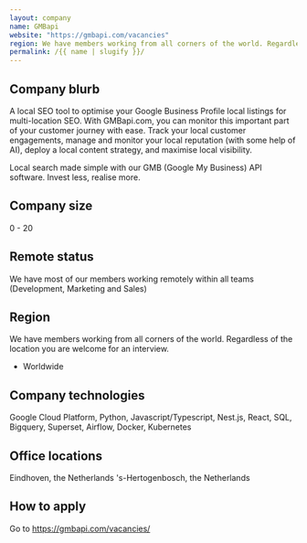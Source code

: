 ```yaml
---
layout: company
name: GMBapi
website: "https://gmbapi.com/vacancies"
region: We have members working from all corners of the world. Regardless of the location you are  welcome for an interview.
permalink: /{{ name | slugify }}/
---
```


## Company blurb

A local SEO tool to optimise your Google Business Profile local listings for multi-location SEO. With GMBapi.com, you can monitor this important part of your customer journey with ease. Track your local customer engagements, manage and monitor your local reputation (with some help of AI), deploy a local content strategy, and maximise local visibility. 

Local search made simple with our GMB (Google My Business) API software. Invest less, realise more.

## Company size

0 - 20

## Remote status

We have most of our members working remotely within all teams (Development, Marketing and Sales)

## Region

We have members working from all corners of the world. Regardless of the location you are  welcome for an interview. 

* Worldwide

## Company technologies

Google Cloud Platform, Python, Javascript/Typescript, Nest.js, React, SQL, Bigquery, Superset, Airflow, Docker, Kubernetes

## Office locations

Eindhoven, the Netherlands 
's-Hertogenbosch, the Netherlands 

## How to apply

Go to https://gmbapi.com/vacancies/